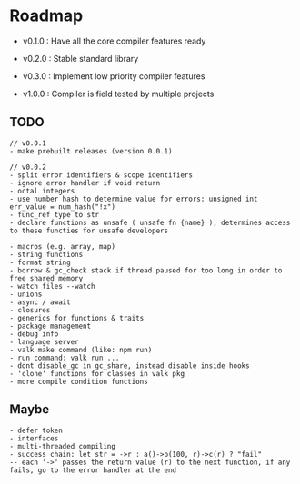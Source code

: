 
# Roadmap

- v0.1.0 : Have all the core compiler features ready

- v0.2.0 : Stable standard library

- v0.3.0 : Implement low priority compiler features

- v1.0.0 : Compiler is field tested by multiple projects

## TODO

```
// v0.0.1
- make prebuilt releases (version 0.0.1)

// v0.0.2
- split error identifiers & scope identifiers
- ignore error handler if void return
- octal integers
- use number hash to determine value for errors: unsigned int err_value = num_hash("!x")
- func_ref type to str
- declare functions as unsafe ( unsafe fn {name} ), determines access to these functies for unsafe developers

- macros (e.g. array, map)
- string functions
- format string
- borrow & gc_check stack if thread paused for too long in order to free shared memory 
- watch files --watch
- unions
- async / await
- closures
- generics for functions & traits
- package management
- debug info
- language server
- valk make command (like: npm run)
- run command: valk run ...
- dont disable_gc in gc_share, instead disable inside hooks 
- 'clone' functions for classes in valk pkg
- more compile condition functions
```

## Maybe

```
- defer token
- interfaces
- multi-threaded compiling
- success chain: let str = ->r : a()->b(100, r)->c(r) ? "fail"
-- each '->' passes the return value (r) to the next function, if any fails, go to the error handler at the end
```